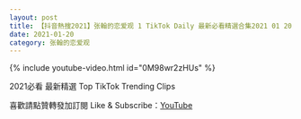 ```yaml
---
layout: post
title: 【抖音熱搜2021】张翰的恋爱观 1 TikTok Daily 最新必看精選合集2021 01 20
date: 2021-01-20
category: 张翰的恋爱观
---
```


{% include youtube-video.html id="0M98wr2zHUs" %}

2021必看 最新精選 Top TikTok Trending Clips

喜歡請點贊轉發加訂閱 Like & Subscribe：[YouTube](https://www.youtube.com/channel/UCAoR7VcanIPd04uEq_GIylA/videos)

